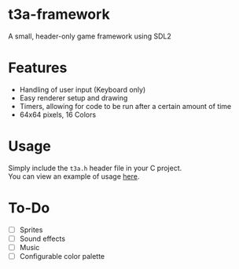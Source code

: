 # t3a-framework
A small, header-only game framework using SDL2

# Features
- Handling of user input (Keyboard only)
- Easy renderer setup and drawing
- Timers, allowing for code to be run after a certain amount of time
- 64x64 pixels, 16 Colors

# Usage
Simply include the `t3a.h` header file in your C project. <br>
You can view an example of usage [here](example/example.c).

# To-Do
- [ ] Sprites
- [ ] Sound effects
- [ ] Music
- [ ] Configurable color palette
